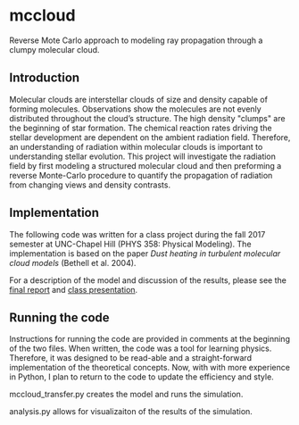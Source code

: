 # mccloud
Reverse Mote Carlo approach to modeling ray propagation through a clumpy molecular cloud.

## Introduction
Molecular clouds are interstellar clouds of size and density capable of forming molecules. Observations show the molecules are not evenly distributed throughout the cloud’s structure. The high density "clumps" are the beginning of star formation. The chemical reaction rates driving the stellar development are dependent on the ambient radiation field. Therefore, an understanding of radiation within molecular clouds is important to understanding stellar evolution. This project will investigate the radiation field by first modeling a structured molecular cloud and then preforming a reverse Monte-Carlo procedure to quantify the propagation of radiation from changing views and density contrasts.

## Implementation
The following code was written for a class project during the fall 2017 semester at UNC-Chapel Hill (PHYS 358: Physical Modeling). The implementation is based on the paper *Dust heating in turbulent molecular cloud models* (Bethell et al. 2004).

For a description of the model and discussion of the results, please see the [final report](https://drive.google.com/file/d/15wpTP5CMHzgxDB1KmxjTfziiRsOMGFGr/view?usp=sharing) and [class presentation](https://drive.google.com/open?id=1w5unAIMaAkL8D7EPcPSrV9Pvj2-bqOv9).

## Running the code
Instructions for running the code are provided in comments at the beginning of the two files. When written, the code was a tool for learning physics. Therefore, it was designed to be read-able and a straight-forward implementation of the theoretical concepts. Now, with with more experience in Python, I plan to return to the code to update the efficiency and style. 

mccloud_transfer.py creates the model and runs the simulation. 

analysis.py allows for visualizaiton of the results of the simulation. 
